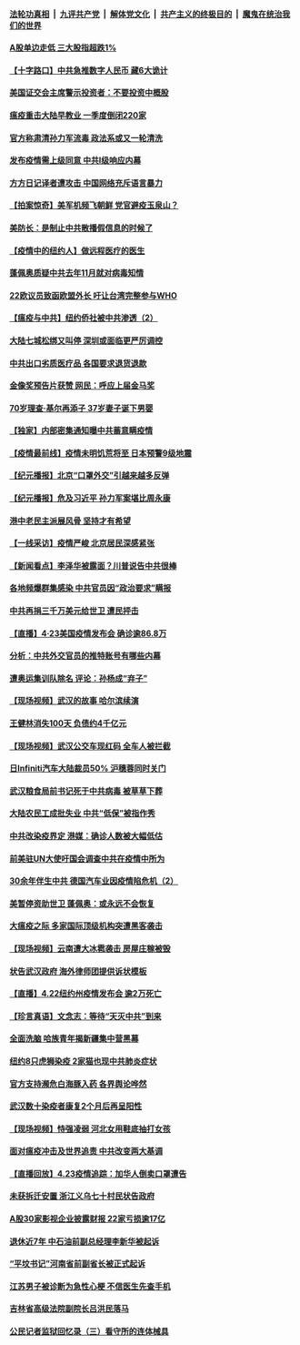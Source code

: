 ####  [法轮功真相](../../../../basic/blob/master/README.md?t=04242031) &nbsp;|&nbsp; [九评共产党](../../../../9ping.md/blob/master/README.md?t=04242031) &nbsp;|&nbsp; [解体党文化](../../../../jtdwh.md/blob/master/README.md?t=04242031)  &nbsp;|&nbsp; [共产主义的终极目的](../../../../gczydzjmd.md/blob/master/README.md?t=04242031) &nbsp;|&nbsp; [魔鬼在统治我们的世界](../../../../mgztzwmdsj.md/blob/master/README.md?t=04242031) 

#### [A股单边走低 三大股指超跌1%](../pages/nsc413/n12057779.md?t=04242031) 


#### [【十字路口】中共急推数字人民币 藏6大诡计](../pages/nsc413/n12056714.md?t=04242031) 

#### [美国证交会主席警示投资者：不要投资中概股](../pages/nsc413/n12057081.md?t=04242031) 

#### [瘟疫重击大陆早教业 一季度倒闭220家](../pages/nsc413/n12057325.md?t=04242031) 

#### [官方称肃清孙力军流毒 政法系或又一轮清洗](../pages/nsc413/n12057144.md?t=04242031) 

#### [发布疫情需上级同意 中共Ⅰ级响应内幕](../pages/nsc413/n12053044.md?t=04242031) 

#### [方方日记译者遭攻击 中国网络充斥语言暴力](../pages/nsc413/n12057158.md?t=04242031) 

#### [【拍案惊奇】美军机频飞朝鲜 党官避疫玉泉山？](../pages/nsc413/n12056787.md?t=04242031) 

#### [美防长：是制止中共散播假信息的时候了](../pages/nsc413/n12056675.md?t=04242031) 

#### [【疫情中的纽约人】做远程医疗的医生](../pages/nsc413/n12056976.md?t=04242031) 

#### [蓬佩奥质疑中共去年11月就对病毒知情](../pages/nsc413/n12056919.md?t=04242031) 

#### [22欧议员致函欧盟外长 吁让台湾完整参与WHO](../pages/nsc413/n12056906.md?t=04242031) 

#### [【瘟疫与中共】纽约侨社被中共渗透（2）](../pages/nsc413/n12048330.md?t=04242031) 

#### [大陆七城松绑又叫停 深圳或面临更严厉调控](../pages/nsc413/n12056496.md?t=04242031) 

#### [中共出口劣质医疗品 各国要求退货退款](../pages/nsc413/n12056707.md?t=04242031) 

#### [金像奖预告片获赞 网民：呼应上届金马奖](../pages/nsc413/n12056211.md?t=04242031) 

#### [70岁理查·基尔再添子 37岁妻子诞下男婴](../pages/nsc413/n12056595.md?t=04242031) 

#### [【独家】内部密集通知曝中共蓄意瞒疫情](../pages/nsc413/n12054024.md?t=04242031) 

#### [【疫情最前线】疫情未明饥荒将至 日本预警9级地震](../pages/nsc413/n12056563.md?t=04242031) 

#### [【纪元播报】北京“口罩外交”引越来越多反弹](../pages/nsc413/n12056548.md?t=04242031) 

#### [【纪元播报】危及习近平 孙力军案堪比周永康](../pages/nsc413/n12056574.md?t=04242031) 

#### [港中老民主派展风骨 坚持才有希望](../pages/nsc413/n12056406.md?t=04242031) 

#### [【一线采访】疫情严峻 北京居民深感紧张](../pages/nsc413/n12056415.md?t=04242031) 

#### [【新闻看点】李泽华被露面？川普说告中共很棒](../pages/nsc413/n12056131.md?t=04242031) 

#### [各地频爆群集感染 中共官员因“政治要求”瞒报](../pages/nsc413/n12056202.md?t=04242031) 

#### [中共再捐三千万美元给世卫 遭民抨击](../pages/nsc413/n12056235.md?t=04242031) 

#### [【直播】4·23美国疫情发布会 确诊逾86.8万](../pages/nsc413/n12056063.md?t=04242031) 

#### [分析：中共外交官员的推特账号有哪些内幕](../pages/nsc413/n12056160.md?t=04242031) 

#### [遭奥运集训队除名 评论：孙杨成“弃子”](../pages/nsc413/n12056047.md?t=04242031) 

#### [【现场视频】武汉的故事 哈尔滨续演](../pages/nsc413/n12056300.md?t=04242031) 

#### [王健林消失100天 负债约4千亿元](../pages/nsc413/n12056000.md?t=04242031) 

#### [【现场视频】武汉公交车现红码 全车人被拦截](../pages/nsc413/n12056210.md?t=04242031) 

#### [日Infiniti汽车大陆裁员50% 沪穗蓉同时关门](../pages/nsc413/n12056140.md?t=04242031) 

#### [武汉粮食局前书记死于中共病毒 被草草下葬](../pages/nsc413/n12055731.md?t=04242031) 

#### [大陆农民工成批失业 中共“低保”被指作秀](../pages/nsc413/n12055771.md?t=04242031) 

#### [中共改染疫界定 港媒：确诊人数被大幅低估](../pages/nsc413/n12055507.md?t=04242031) 

#### [前美驻UN大使吁国会调查中共在疫情中所为](../pages/nsc413/n12055777.md?t=04242031) 

#### [30余年伴生中共 德国汽车业因疫情陷危机（2）](../pages/nsc413/n12031415.md?t=04242031) 

#### [美暂停资助世卫 蓬佩奥：或永远不会恢复](../pages/nsc413/n12055683.md?t=04242031) 

#### [大瘟疫之际 多家国际顶级机构突遭黑客袭击](../pages/nsc413/n12055901.md?t=04242031) 

#### [【现场视频】云南遭大冰雹袭击 房屋庄稼被毁](../pages/nsc413/n12055387.md?t=04242031) 

#### [状告武汉政府 海外律师团提供诉状模板](../pages/nsc413/n12055521.md?t=04242031) 

#### [【直播】4.22纽约州疫情发布会 逾2万死亡](../pages/nsc413/n12055687.md?t=04242031) 

#### [【珍言真语】文念志：等待“天灭中共”到来](../pages/nsc413/n12053985.md?t=04242031) 


#### [全面洗脑 哈族青年揭新疆集中营黑幕](../pages/nsc413/n12054531.md?t=04242031) 

#### [纽约8只虎狮染疫 2家猫也现中共肺炎症状](../pages/nsc413/n12055331.md?t=04242031) 

#### [官方支持濒危白海豚入药 各界舆论哗然](../pages/nsc413/n12055506.md?t=04242031) 

#### [武汉数十染疫者康复2个月后再呈阳性](../pages/nsc413/n12053785.md?t=04242031) 

#### [【现场视频】恃强凌弱 河北女用鞋底抽打女孩](../pages/nsc413/n12055153.md?t=04242031) 

#### [面对瘟疫冲击及世界追责 中共改变两大基调](../pages/nsc413/n12054199.md?t=04242031) 

#### [【直播回放】4.23疫情追踪：加华人倒卖口罩遭告](../pages/nsc413/n12055135.md?t=04242031) 

#### [未获拆迁安置 浙江义乌七十村民状告政府](../pages/nsc413/n12054688.md?t=04242031) 

#### [A股30家影视企业披露财报 22家亏损逾17亿](../pages/nsc413/n12054856.md?t=04242031) 

#### [退休近7年 中石油前副总经理李新华被起诉](../pages/nsc413/n12055013.md?t=04242031) 

#### [“平坟书记”河南省前副省长被正式起诉](../pages/nsc413/n12054900.md?t=04242031) 

#### [江苏男子被诊断为急性心梗 不信医生先查手机](../pages/nsc413/n12054957.md?t=04242031) 

#### [吉林省高级法院副院长吕洪民落马](../pages/nsc413/n12054867.md?t=04242031) 

#### [公民记者监狱回忆录（三）看守所的连体械具](../pages/nsc413/n12054780.md?t=04242031) 

